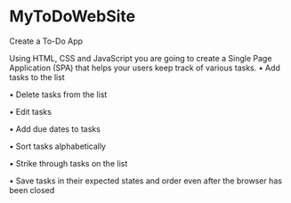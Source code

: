 # MyToDoWebSite
Create a To-Do App
 
Using  HTML, CSS and JavaScript you are going to create a Single Page Application (SPA) that helps your users keep track of various tasks.
• Add tasks to the list

• Delete tasks from the list

• Edit tasks

• Add due dates to tasks

• Sort tasks alphabetically

• Strike through tasks on the list

• Save tasks in their expected states and order even after the browser has been closed

 
